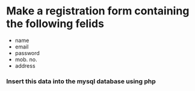 # Make a registration form containing the following felids 

- name 
- email
- password
- mob. no.
- address

### Insert this data into the mysql database using php